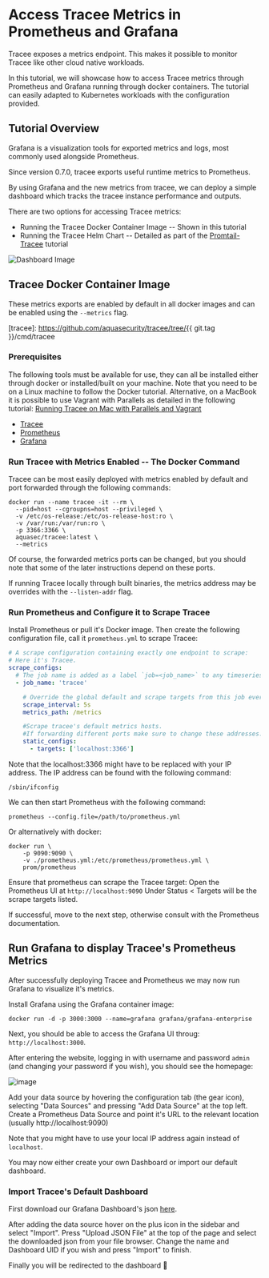 # Access Tracee Metrics in Prometheus and Grafana

Tracee exposes a metrics endpoint. 
This makes it possible to monitor Tracee like other cloud native workloads.

In this tutorial, we will showcase how to access Tracee metrics through Prometheus and Grafana running through docker containers.
The tutorial can easily adapted to Kubernetes workloads with the configuration provided.

## Tutorial Overview

Grafana is a visualization tools for exported metrics and logs, most commonly
used alongside Prometheus.

Since version 0.7.0, tracee exports useful runtime metrics to Prometheus.

By using Grafana and the new metrics from tracee, we can deploy a simple
dashboard which tracks the tracee instance performance and outputs.

There are two options for accessing Tracee metrics:

* Running the Tracee Docker Container Image -- Shown in this tutorial
* Running the Tracee Helm Chart -- Detailed as part of the [Promtail-Tracee](./promtail.md) tutorial

![Dashboard Image](../images/tracee-grafana-dashboard.png)

## Tracee Docker Container Image

These metrics exports are enabled by default in all docker images and can be
enabled using the `--metrics` flag.

[tracee]: https://github.com/aquasecurity/tracee/tree/{{ git.tag }}/cmd/tracee

### Prerequisites

The following tools must be available for use, they can all be installed either
through docker or installed/built on your machine. Note that you need to be on a Linux machine to follow the Docker tutorial.
Alternative, on a MacBook it is possible to use Vagrant with Parallels as detailed in the following tutorial:
[Running Tracee on Mac with Parallels and Vagrant](./tracee-vagrant.md)

- [Tracee](https://github.com/aquasecurity/tracee/)
- [Prometheus](https://prometheus.io/download/)
- [Grafana](https://grafana.com/docs/grafana/latest/getting-started/getting-started)

### Run Tracee with Metrics Enabled -- The Docker Command

Tracee can be most easily deployed with metrics enabled by default and port
forwarded through the following commands:

```shell
docker run --name tracee -it --rm \
  --pid=host --cgroupns=host --privileged \
  -v /etc/os-release:/etc/os-release-host:ro \
  -v /var/run:/var/run:ro \
  -p 3366:3366 \
  aquasec/tracee:latest \
  --metrics 
```

Of course, the forwarded metrics ports can be changed, but you should note that
some of the later instructions depend on these ports.

If running Tracee locally through built binaries, the metrics address may be
overrides with the `--listen-addr` flag.

### Run Prometheus and Configure it to Scrape Tracee

Install Prometheus or pull it's Docker image. Then create the following
configuration file, call it `prometheus.yml` to scrape Tracee:

```yaml
# A scrape configuration containing exactly one endpoint to scrape:
# Here it's Tracee.
scrape_configs:
  # The job name is added as a label `job=<job_name>` to any timeseries scraped from this config.
  - job_name: 'tracee'

    # Override the global default and scrape targets from this job every 5 seconds.
    scrape_interval: 5s
    metrics_path: /metrics

    #Scrape tracee's default metrics hosts.
    #If forwarding different ports make sure to change these addresses.
    static_configs:
      - targets: ['localhost:3366']
```

Note that the localhost:3366 might have to be replaced with your IP address. The IP address can be found with the following command:
```
/sbin/ifconfig
```

We can then start Prometheus with the following command:

```console
prometheus --config.file=/path/to/prometheus.yml
```

Or alternatively with docker:

```console
docker run \
    -p 9090:9090 \
    -v ./prometheus.yml:/etc/prometheus/prometheus.yml \
    prom/prometheus
```

Ensure that prometheus can scrape the Tracee target: Open the Prometheus UI at `http://localhost:9090`
Under Status < Targets will be the scrape targets listed.

If successful, move to the next step, otherwise consult with the Prometheus documentation.

## Run Grafana to display Tracee's Prometheus Metrics

After successfully deploying Tracee and Prometheus we may now run Grafana to
visualize it's metrics.

Install Grafana using the Grafana container image:

```console
docker run -d -p 3000:3000 --name=grafana grafana/grafana-enterprise
```

Next, you should be able to access the Grafana UI throug: `http://localhost:3000`.

After entering the website, logging in with username and password `admin` (and
changing your password if you wish), you should see the homepage:

![image](https://user-images.githubusercontent.com/22661609/160572543-771d4a0e-d7d8-46d2-bf51-7c9f64487bf8.png)

Add your data source by hovering the configuration tab (the gear icon),
selecting "Data Sources" and pressing "Add Data Source" at the top left. Create
a Prometheus Data Source and point it's URL to the relevant location (usually
http://localhost:9090)

Note that you might have to use your local IP address again instead of `localhost`.

You may now either create your own Dashboard or import our default dashboard.

### Import Tracee's Default Dashboard

First download our Grafana Dashboard's json [here].

[here]: https://github.com/aquasecurity/tracee/tree/main/deploy/grafana/tracee.json

After adding the data source hover on the plus icon in the sidebar and select
"Import". Press "Upload JSON File" at the top of the page and select the
downloaded json from your file browser. Change the name and Dashboard UID if
you wish and press "Import" to finish. 

Finally you will be redirected to the dashboard 🥳
